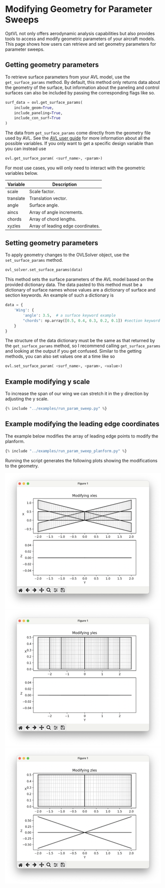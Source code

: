 # Modifying Geometry for Parameter Sweeps

OptVL not only offers aerodynamic analysis capabilities but also provides tools to access and modify geometric parameters of your aircraft models.
This page shows how users can retrieve and set geometry parameters for parameter sweeps.


## Getting geometry parameters

To retrieve surface parameters from your AVL model, use the `get_surface_params` method.
By default, this method only returns data about the geometry of the surface, but information about the paneling and control surfaces can also be included by passing the corresponding flags like so. 
```python
surf_data = ovl.get_surface_params(
    include_geom=True,
    include_paneling=True,
    include_con_surf=True
)
```
The data from `get_surface_params` come directly from the geometry file used by AVL.
See the [AVL user guide](https://web.mit.edu/drela/Public/web/avl/avl_doc.txt) for more information about all the possible variables.
If you only want to get a specific design variable than you can instead use
```python
ovl.get_surface_param( <surf_name>, <param>)
```
For most use cases, you will only need to interact with the geometric variables below. 

| Variable    | Description                       |
|-------------|-----------------------------------|
| scale       | Scale factor.                     |
| translate   | Translation vector.               |
| angle       | Surface angle.                    |
| aincs       | Array of angle increments.        |
| chords      | Array of chord lengths.           |
| xyzles      | Array of leading edge coordinates.|


## Setting geometry parameters

To apply geometry changes to the OVLSolver object, use the `set_surface_params` method.
```python
ovl_solver.set_surface_params(data)
```
This method sets the surface parameters of the AVL model based on the provided dictionary data.
The data pasted to this method must be a dictionary of surface names whose values are a dictionary of surface and section keywords.
An example of such a dictionary is
```python
data = {
    'Wing': {
        'angle': 3.5,  # a surface keyword example
        "chords": np.array([0.5, 0.4, 0.3, 0.2, 0.1]) #section keyword example
    }
}
```
The structure of the data dictionary must be the same as that returned by the `get_surface_params` method, so I recommend calling `get_surface_params` and looking at the output if you get confused.
Similar to the getting methods, you can also set values one at a time like so
```python
ovl.set_surface_param( <surf_name>, <param>, <value>)
```

## Example modifying y scale
To increase the span of our wing we can stretch it in the y direction by adjusting the y scale. 

```python 
{% include "../examples/run_param_sweep.py" %}
```


## Example modifying the leading edge coordinates
The example below modifies the array of leading edge points to modify the planform. 

```python 
{% include "../examples/run_param_sweep_planform.py" %}
```

Running the script generates the following plots showing the modifications to the geometry.

![](figures/xles_sweep.png)
![](figures/yles_sweep.png)
![](figures/zles_sweep.png)

